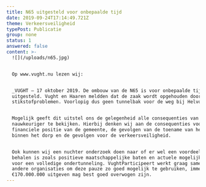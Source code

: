 ```yaml
---
title: N65 uitgesteld voor onbepaalde tijd
date: 2019-09-24T17:14:49.721Z
theme: Verkeersveiligheid
typePost: Publicatie
group: none
status: 1
answered: false
content: >-
  ![](/uploads/n65.jpg)


  Op www.vught.nu lezen wij: 


  _VUGHT – 17 oktober 2019. De ombouw van de N65 is voor onbepaalde tijd
  uitgesteld. Vught en Haaren meldden dat de zaak wordt opgehouden door de
  stikstofproblemen. Voorlopig dus geen tunnelbak voor de weg bij Helvoirt._


  Mogelijk geeft dit uitstel ons de gelegenheid alle consequenties van de ombouw
  nauwkeuriger te bekijken. Hierbij denken wij aan de consequenties voor de
  financiele positie van de gemeente, de gevolgen van de toename van het verkeer
  binnen het dorp en de gevolgen voor de verkeersveiligheid.


  Ook kunnen wij een nuchter onderzoek doen naar of er wel een voordeel te
  behalen is zoals positieve maatschappelijke baten en actuele mogelijkheden
  voor een volledige ondertunneling. VughtParticipeert werkt graag samen met
  andere organisaties om deze pauze zo goed mogelijk te gebruiken, immers
  €170.000.000 uitgeven mag best goed overwogen zijn.
---
```



